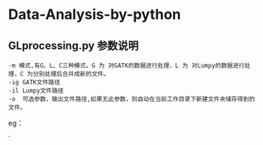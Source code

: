 # Data-Analysis-by-python
## GLprocessing.py 参数说明
```
-m 模式,有G、L、C三种模式。G 为 对GATK的数据进行处理，L 为 对Lumpy的数据进行处理，C 为分别处理后合并成新的文件。
-ig GATK文件路径
-il Lumpy文件路径
-o  可选参数，输出文件路径,如果无此参数，则自动在当前工作目录下新建文件夹储存得到的文件。
```
eg：

`
